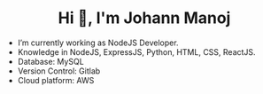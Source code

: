 <h1 align="center">Hi 👋, I'm Johann Manoj</h1>

- I’m currently working as NodeJS Developer.
- Knowledge in NodeJS, ExpressJS, Python, HTML, CSS, ReactJS.
- Database: MySQL
- Version Control: Gitlab
- Cloud platform: AWS

<!--
**johannmanoj/johannmanoj** is a ✨ _special_ ✨ repository because its `README.md` (this file) appears on your GitHub profile.

Here are some ideas to get you started:

- 🔭 I’m currently working on ...
- 🌱 I’m currently learning ...
- 👯 I’m looking to collaborate on ...
- 🤔 I’m looking for help with ...
- 💬 Ask me about ...
- 📫 How to reach me: ...
- 😄 Pronouns: ...
- ⚡ Fun fact: ...
-->
